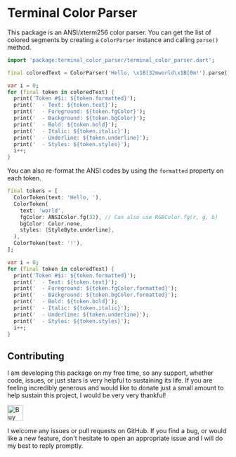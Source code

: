 # Terminal Color Parser

This package is an ANSI/xterm256 color parser. You can get the list of colored segments by creating
a `ColorParser` instance and calling `parse()` method.

```dart
import 'package:terminal_color_parser/terminal_color_parser.dart';

final coloredText = ColorParser('Hello, \x1B[32mworld\x1B[0m!').parse();

var i = 0;
for (final token in coloredText) {
  print('Token #$i: ${token.formatted}');
  print('  - Text: ${token.text}');
  print('  - Foreground: ${token.fgColor}');
  print('  - Background: ${token.bgColor}');
  print('  - Bold: ${token.bold}');
  print('  - Italic: ${token.italic}');
  print('  - Underline: ${token.underline}');
  print('  - Styles: ${token.styles}');
  i++;
}
```

You can also re-format the ANSI codes by using the `formatted` property on each token.

```dart
final tokens = [
  ColorToken(text: 'Hello, '),
  ColorToken(
    text: 'world',
    fgColor: ANSIColor.fg(32), // Can also use RGBColor.fg(r, g, b)
    bgColor: Color.none,
    styles: {StyleByte.underline},
  ),
  ColorToken(text: '!'),
];

var i = 0;
for (final token in coloredText) {
  print('Token #$i: ${token.formatted}');
  print('  - Text: ${token.text}');
  print('  - Foreground: ${token.fgColor.formatted}');
  print('  - Background: ${token.bgColor.formatted}');
  print('  - Bold: ${token.bold}');
  print('  - Italic: ${token.italic}');
  print('  - Underline: ${token.underline}');
  print('  - Styles: ${token.styles}');
  i++;
}
```

## Contributing

I am developing this package on my free time, so any support, whether code, issues, or just stars is
very helpful to sustaining its life. If you are feeling incredibly generous and would like to donate
just a small amount to help sustain this project, I would be very very thankful!

<a href='https://ko-fi.com/casraf' target='_blank'>
  <img height='36' style='border:0px;height:36px;'
    src='https://cdn.ko-fi.com/cdn/kofi1.png?v=3'
    alt='Buy Me a Coffee at ko-fi.com' />
</a>

I welcome any issues or pull requests on GitHub. If you find a bug, or would like a new feature,
don't hesitate to open an appropriate issue and I will do my best to reply promptly.
